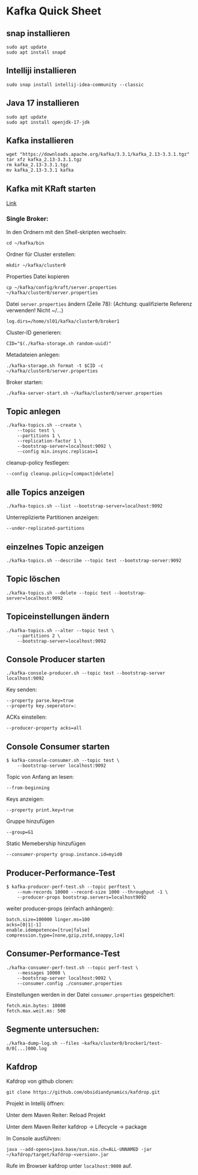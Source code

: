 # Kafka Quick Sheet

## snap installieren


```
sudo apt update
sudo apt install snapd
```



## Intelliji installieren


```
sudo snap install intellij-idea-community --classic
```

## Java 17 installieren


```
sudo apt update
sudo apt install openjdk-17-jdk
```



## Kafka installieren


```
wget "https://downloads.apache.org/kafka/3.3.1/kafka_2.13-3.3.1.tgz"
tar xfz kafka_2.13-3.3.1.tgz
rm kafka_2.13-3.3.1.tgz
mv kafka_2.13-3.3.1 kafka
```



## Kafka mit KRaft starten

[Link](https://kafka.apache.org/quickstart#quickstart_startserver)


### Single Broker:

In den Ordnern mit den Shell-skripten wechseln:


```
cd ~/kafka/bin
```

Ordner für Cluster erstellen:


```
mkdir ~/kafka/cluster0
```


Properties Datei kopieren


```
cp ~/kafka/config/kraft/server.properties ~/kafka/cluster0/server.properties
```


Datei `server.properties` ändern (Zeile 78): (Achtung: qualifizierte Referenz verwenden! Nicht ~/…)


```
log.dirs=/home/sl01/kafka/cluster0/broker1
```


Cluster-ID generieren:


```
CID="$(./kafka-storage.sh random-uuid)"
```


Metadateien anlegen:


```
./kafka-storage.sh format -t $CID -c ~/kafka/cluster0/server.properties
```


Broker starten:


```
./kafka-server-start.sh ~/kafka/cluster0/server.properties
```



## Topic anlegen


```
./kafka-topics.sh --create \
    --topic test \
    --partitions 1 \
    --replication-factor 1 \
    --bootstrap-server=localhost:9092 \
    --config min.insync.replicas=1
```


cleanup-policy festlegen:


```
--config cleanup.policy=[compact|delete]
```



## alle Topics anzeigen


```
./kafka-topics.sh --list --bootstrap-server=localhost:9092
```


Unterreplizierte Partitionen anzeigen:


```
--under-replicated-partitions
```



## einzelnes Topic anzeigen


```
./kafka-topics.sh --describe --topic test --bootstrap-server:9092
```



## Topic löschen


```
./kafka-topics.sh --delete --topic test --bootstrap-server=localhost:9092
```



## Topiceinstellungen ändern


```
./kafka-topics.sh --alter --topic test \
    --partitions 2 \
    --bootstrap-server=localhost:9092
```



## Console Producer starten


```
./kafka-console-producer.sh --topic test --bootstrap-server localhost:9092
```


Key senden:


```
--property parse.key=true
--property key.seperator=:
```


ACKs einstellen:


```
--producer-property acks=all
```



## Console Consumer starten


```
$ kafka-console-consumer.sh --topic test \
    --bootstrap-server localhost:9092
```


Topic von Anfang an lesen:


```
--from-beginning
```


Keys anzeigen:


```
--property print.key=true
```


Gruppe hinzufügen


```
--group=G1
```


Static Memebership hinzufügen


```
--consumer-property group.instance.id=myid0
```



## Producer-Performance-Test


```
$ kafka-producer-perf-test.sh --topic perftest \
	--num-records 10000 --record-size 1000 --throughput -1 \
	--producer-props bootstrap.servers=localhost9092
```


weiter producer-props (einfach anhängen):


```
batch.size=100000 linger.ms=100
acks=[0|1|-1]
enable.idempotence=[true|false]
compression.type=[none,gzip,zstd,snappy,lz4]
```



## Consumer-Performance-Test


```
./kafka-consumer-perf-test.sh --topic perf-test \
    --messages 10000 \
    --bootstrap-server localhost:9092 \
    --consumer.config ./consumer.properties
```


Einstellungen werden in der Datei `consumer.properties` gespeichert:


```
fetch.min.bytes: 10000
fetch.max.weit.ms: 500
```



## Segmente untersuchen:


```
./kafka-dump-log.sh --files ~kafka/cluster0/brocker1/test-0/0[...]000.log
```



## Kafdrop

Kafdrop von github clonen:


```
git clone https://github.com/obsidiandynamics/kafdrop.git
```


Projekt in Intellij öffnen:

Unter dem Maven Reiter: Reload Projekt

Unter dem Maven Reiter kafdrop → Lifecycle → package

In Console ausführen:


```
java --add-opens=java.base/sun.nio.ch=ALL-UNNAMED -jar ~/kafdrop/target/kafdrop-<version>.jar
```

Rufe im Browser kafdrop unter `localhost:9000` auf.
